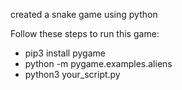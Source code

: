 created a snake game using python

Follow these steps to run this game:
- pip3 install pygame
- python -m pygame.examples.aliens
- python3 your_script.py

